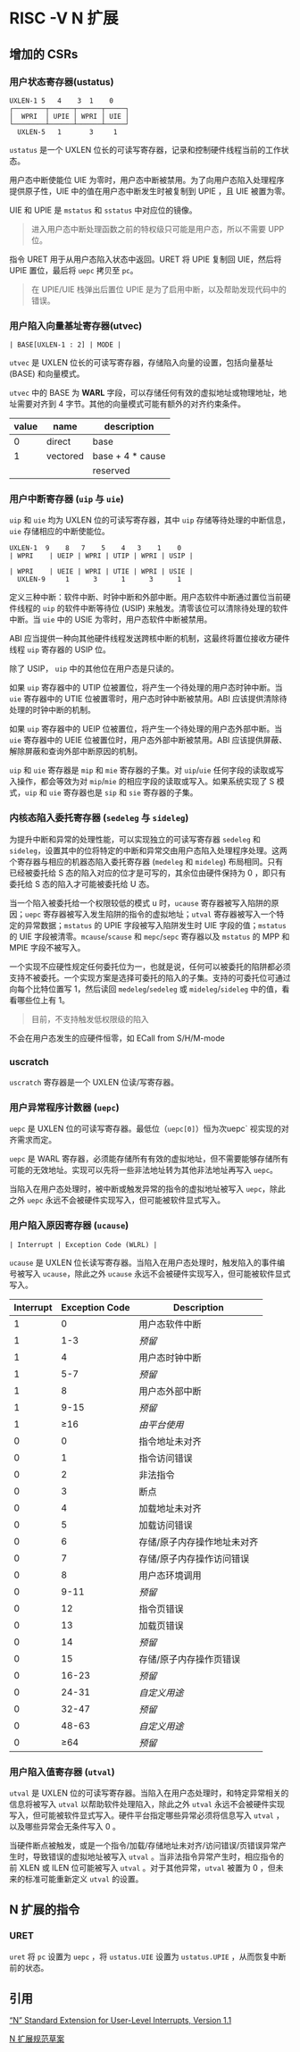 # RISC -V N 扩展

## 增加的 CSRs

### 用户状态寄存器(ustatus)

```
UXLEN-1 5   4    3  1    0
┌────────┬──────┬──────┬─────┐
│  WPRI  │ UPIE │ WPRI │ UIE │
└────────┴──────┴──────┴─────┘
  UXLEN-5   1       3     1

```

`ustatus` 是一个 UXLEN 位长的可读写寄存器，记录和控制硬件线程当前的工作状态。

用户态中断使能位 UIE 为零时，用户态中断被禁用。为了向用户态陷入处理程序提供原子性，UIE 中的值在用户态中断发生时被复制到 UPIE ，且 UIE 被置为零。

UIE 和 UPIE 是 `mstatus` 和 `sstatus` 中对应位的镜像。

> 进入用户态中断处理函数之前的特权级只可能是用户态，所以不需要 UPP 位。

指令 URET 用于从用户态陷入状态中返回。URET 将 UPIE 复制回 UIE，然后将 UPIE 置位，最后将 `uepc` 拷贝至 `pc`。

> 在 UPIE/UIE 栈弹出后置位 UPIE 是为了启用中断，以及帮助发现代码中的错误。

### 用户陷入向量基址寄存器(utvec)

```
| BASE[UXLEN-1 : 2] | MODE |
```

`utvec` 是 UXLEN 位长的可读写寄存器，存储陷入向量的设置，包括向量基址 (BASE) 和向量模式。

`utvec` 中的 BASE 为 **WARL** 字段，可以存储任何有效的虚拟地址或物理地址，地址需要对齐到 4 字节。其他的向量模式可能有额外的对齐约束条件。

| value | name     | description      |
| ----- | -------- | ---------------- |
| 0     | direct   | base             |
| 1     | vectored | base + 4 * cause |
|       |          | reserved         |

### 用户中断寄存器 (`uip` 与 `uie`)

`uip` 和 `uie` 均为 UXLEN 位的可读写寄存器，其中 `uip` 存储等待处理的中断信息， `uie` 存储相应的中断使能位。

```
UXLEN-1  9    8   7    5    4   3    1    0
| WPRI    | UEIP | WPRI | UTIP | WPRI | USIP |

| WPRI    | UEIE | WPRI | UTIE | WPRI | USIE |
  UXLEN-9     1      3      1      3      1
```

定义三种中断：软件中断、时钟中断和外部中断。用户态软件中断通过置位当前硬件线程的 `uip` 的软件中断等待位 (USIP) 来触发。清零该位可以清除待处理的软件中断。当 `uie` 中的 USIE 为零时，用户态软件中断被禁用。

ABI 应当提供一种向其他硬件线程发送跨核中断的机制，这最终将置位接收方硬件线程 `uip` 寄存器的 USIP 位。

除了 USIP， `uip` 中的其他位在用户态是只读的。

如果 `uip` 寄存器中的 UTIP 位被置位，将产生一个待处理的用户态时钟中断。当 `uie` 寄存器中的 UTIE 位被置零时，用户态时钟中断被禁用。ABI 应该提供清除待处理的时钟中断的机制。

如果 `uip` 寄存器中的 UEIP 位被置位，将产生一个待处理的用户态外部中断。当 `uie` 寄存器中的 UEIE 位被置位时，用户态外部中断被禁用。ABI 应该提供屏蔽、解除屏蔽和查询外部中断原因的机制。

`uip` 和 `uie` 寄存器是 `mip` 和 `mie` 寄存器的子集。对 `uip`/`uie` 任何字段的读取或写入操作，都会等效为对 `mip`/`mie` 的相应字段的读取或写入。如果系统实现了 S 模式，`uip` 和 `uie` 寄存器也是 `sip` 和 `sie` 寄存器的子集。

### 内核态陷入委托寄存器 (`sedeleg` 与 `sideleg`)

为提升中断和异常的处理性能，可以实现独立的可读写寄存器 `sedeleg` 和 `sideleg`，设置其中的位将特定的中断和异常交由用户态陷入处理程序处理。这两个寄存器与相应的机器态陷入委托寄存器 (`medeleg` 和 `mideleg`) 布局相同。只有已经被委托给 S 态的陷入对应的位才是可写的，其余位由硬件保持为 0 ，即只有委托给 S 态的陷入才可能被委托给 U 态。

当一个陷入被委托给一个权限较低的模式 u 时，`ucause` 寄存器被写入陷阱的原因；`uepc` 寄存器被写入发生陷阱的指令的虚拟地址；`utval` 寄存器被写入一个特定的异常数据；`mstatus` 的 UPIE 字段被写入陷阱发生时 UIE 字段的值；`mstatus` 的 UIE 字段被清零。`mcause`/`scause` 和 `mepc`/`sepc` 寄存器以及 `mstatus` 的 MPP 和 MPIE 字段不被写入。

一个实现不应硬性规定任何委托位为一，也就是说，任何可以被委托的陷阱都必须支持不被委托。一个实现方案是选择可委托的陷入的子集。支持的可委托位可通过向每个比特位置写 1，然后读回 `medeleg`/`sedeleg` 或 `mideleg`/`sideleg` 中的值，看看哪些位上有 1。

> 目前，不支持触发低权限级的陷入

不会在用户态发生的应硬件恒零，如 ECall from S/H/M-mode

### uscratch

`uscratch` 寄存器是一个 UXLEN 位读/写寄存器。

### 用户异常程序计数器 (`uepc`)

`uepc` 是 UXLEN 位的可读写寄存器。最低位（`uepc[0]`）恒为次uepc` 视实现的对齐需求而定。

`uepc` 是 WARL 寄存器，必须能存储所有有效的虚拟地址，但不需要能够存储所有可能的无效地址。实现可以先将一些非法地址转为其他非法地址再写入 `uepc`。

当陷入在用户态处理时，被中断或触发异常的指令的虚拟地址被写入 `uepc`，除此之外 `uepc` 永远不会被硬件实现写入，但可能被软件显式写入。

### 用户陷入原因寄存器 (`ucause`)

```
| Interrupt | Exception Code (WLRL) |
```

`ucause` 是 UXLEN 位长读写寄存器。当陷入在用户态处理时，触发陷入的事件编号被写入 `ucause`，除此之外 `ucause` 永远不会被硬件实现写入，但可能被软件显式写入。

| Interrupt | Exception Code | Description                 |
| --------- | -------------- | --------------------------- |
| 1         | 0              | 用户态软件中断              |
| 1         | 1-3            | *预留*                      |
| 1         | 4              | 用户态时钟中断              |
| 1         | 5-7            | *预留*                      |
| 1         | 8              | 用户态外部中断              |
| 1         | 9-15           | *预留*                      |
| 1         | ≥16            | *由平台使用*                |
| 0         | 0              | 指令地址未对齐              |
| 0         | 1              | 指令访问错误                |
| 0         | 2              | 非法指令                    |
| 0         | 3              | 断点                        |
| 0         | 4              | 加载地址未对齐              |
| 0         | 5              | 加载访问错误                |
| 0         | 6              | 存储/原子内存操作地址未对齐 |
| 0         | 7              | 存储/原子内存操作访问错误   |
| 0         | 8              | 用户态环境调用              |
| 0         | 9-11           | *预留*                      |
| 0         | 12             | 指令页错误                  |
| 0         | 13             | 加载页错误                  |
| 0         | 14             | *预留*                      |
| 0         | 15             | 存储/原子内存操作页错误     |
| 0         | 16-23          | *预留*                      |
| 0         | 24-31          | *自定义用途*                |
| 0         | 32-47          | *预留*                      |
| 0         | 48-63          | *自定义用途*                |
| 0         | ≥64            | *预留*                      |

### 用户陷入值寄存器 (`utval`)

`utval` 是 UXLEN 位的可读写寄存器。当陷入在用户态处理时，和特定异常相关的信息将被写入 `utval` 以帮助软件处理陷入，除此之外 `utval` 永远不会被硬件实现写入，但可能被软件显式写入。硬件平台指定哪些异常必须将信息写入 `utval` ，以及哪些异常会无条件写入 0 。

当硬件断点被触发，或是一个指令/加载/存储地址未对齐/访问错误/页错误异常产生时，导致错误的虚拟地址被写入 `utval` 。当非法指令异常产生时，相应指令的前 XLEN 或 ILEN 位可能被写入 `utval` 。对于其他异常，`utval` 被置为 0 ，但未来的标准可能重新定义 `utval` 的设置。

## N 扩展的指令

### URET

`uret` 将 `pc` 设置为 `uepc` ，将 `ustatus.UIE` 设置为 `ustatus.UPIE` ，从而恢复中断前的状态。

## 引用

[“N” Standard Extension for User-Level Interrupts, Version 1.1](https://five-embeddev.com/riscv-isa-manual/latest/n.html)

[N 扩展规范草案](https://gallium70.github.io/rv-n-ext-impl/ch2_1_n_ext_spec.html)



